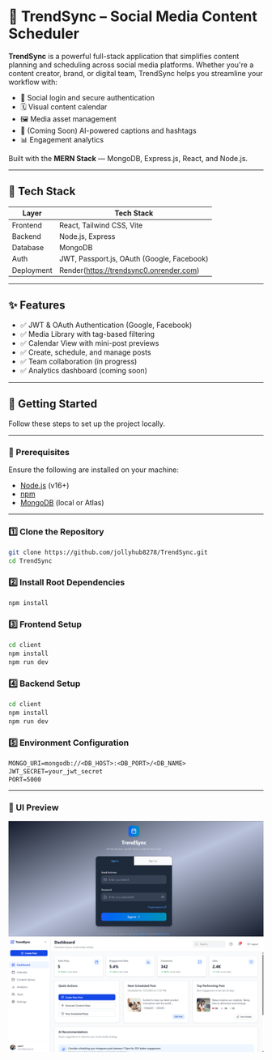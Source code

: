 # 🚀 TrendSync – Social Media Content Scheduler

**TrendSync** is a powerful full-stack application that simplifies content planning and scheduling across social media platforms. Whether you're a content creator, brand, or digital team, TrendSync helps you streamline your workflow with:

- 🔐 Social login and secure authentication
- 🗓️ Visual content calendar
- 🖼️ Media asset management
- 🤖 (Coming Soon) AI-powered captions and hashtags
- 📊 Engagement analytics

Built with the **MERN Stack** — MongoDB, Express.js, React, and Node.js.

---

## 🧩 Tech Stack

| Layer       | Tech Stack                                  |
|-------------|----------------------------------------------|
| Frontend    | React, Tailwind CSS, Vite                   |
| Backend     | Node.js, Express                            |
| Database    | MongoDB                                     |
| Auth        | JWT, Passport.js, OAuth (Google, Facebook)  |
| Deployment  | Render(https://trendsync0.onrender.com)   |

---

## ✨ Features

- ✅ JWT & OAuth Authentication (Google, Facebook)
- ✅ Media Library with tag-based filtering
- ✅ Calendar View with mini-post previews
- ✅ Create, schedule, and manage posts
- ✅ Team collaboration (in progress)
- ✅ Analytics dashboard (coming soon)

---

## 🚀 Getting Started

Follow these steps to set up the project locally.

---

### 🧾 Prerequisites

Ensure the following are installed on your machine:

- [Node.js](https://nodejs.org/) (v16+)
- [npm](https://www.npmjs.com/)
- [MongoDB](https://www.mongodb.com/) (local or Atlas)

---

### 1️⃣ Clone the Repository

```bash
git clone https://github.com/jollyhub8278/TrendSync.git
cd TrendSync
```


### 2️⃣ Install Root Dependencies 

```bash
npm install
```

### 3️⃣ Frontend Setup

```bash
cd client
npm install
npm run dev
```

### 4️⃣ Backend Setup

```bash
cd client
npm install
npm run dev
```

### 5️⃣ Environment Configuration

```env
MONGO_URI=mongodb://<DB_HOST>:<DB_PORT>/<DB_NAME>
JWT_SECRET=your_jwt_secret
PORT=5000
```

---

### 🎨 UI Preview

![Login/Signup Page](client/src/assets/login%20page.png)
![Dashboard](client/src/assets/dashboard.png)




